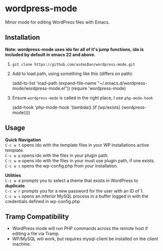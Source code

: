 wordpress-mode
====================

Minor mode for editing WordPress files with Emacs.


Installation    
----
**Note: wordpress-mode uses ido for all of it's jump functions, ido is included by default in emacs 22 and above.**    
     
1) `git clone https://github.com/asdasDan/wordpress-mode.git`    
2)  Add to load path, using something like this (differs on path):  
  
    (add-to-list 'load-path (expand-file-name "~/.emacs.d/wordpress-mode/wordpress-mode.el"))
    (require 'wordpress-mode)   

3) Ensure `wordpress-mode` is called in the right place, I use `php-mode-hook`

    (add-hook 'php-mode-hook '(lambda()
                                (if (wp/exists)
                                    (wordpress-mode))))
     
Usage     
----
**Quick Navigation**   
`C-c w t` opens ido with the template files in your WP installations active template.   
`C-c w p` opens ido with the files in your plugin path.   
`C-c w m` opens ido with the files in your must use plugin path, if one exists.   
`C-c w c` opens the wp-config.php from your installation.   
    
**Utilities**     
`C-c w d` prompts you to select a theme that exists in WordPress to **duplicate**.    
`C-c w r` prompts you for a new password for the user with an ID of 1.    
`C-c w s` opens an inferior MySQL process in a buffer logged in with the credentials defined in wp-config.php   
    
Tramp Compatibility    
----     
- WordPress mode will run PHP commands across the remote host
if editing a file via Tramp.    
- WP/MySQL will work, but requires mysql-client be installed on the 
client machine.    